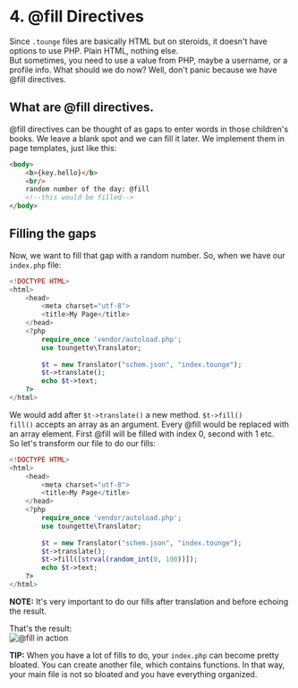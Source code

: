 # 4. \@fill Directives
Since `.tounge` files are basically HTML but on steroids, it doesn't
have options to use PHP. Plain HTML, nothing else.\
But sometimes, you need to use a value from PHP, maybe a username,
or a profile info. What should we do now? Well, don't panic because we have @fill
directives.
## What are \@fill directives.
@fill directives can be thought of as gaps to enter words in those
children's books. We leave a blank spot and we can fill it later.
We implement them in page templates, just like this:
```html
<body>
    <b>{key.hello}</b>
    <br/>
    random number of the day: @fill
    <!--this would be filled-->
</body>
```
## Filling the gaps
Now, we want to fill that gap with a random number. So, when we have
our `index.php` file:
```php
<!DOCTYPE HTML>
<html>
    <head>
        <meta charset="utf-8">
        <title>My Page</title>
    </head>
    <?php
        require_once 'vendor/autoload.php';
        use toungette\Translator;
    
        $t = new Translator("schem.json", "index.tounge");
        $t->translate();
        echo $t->text;
    ?>
</html>
```
We would add after `$t->translate()` a new method. `$t->fill()`\
`fill()` accepts an array as an argument. Every @fill would be replaced
with an array element. First @fill will be filled with index 0, second with 1 etc.
\
So let's transform our file to do our fills:
```php
<!DOCTYPE HTML>
<html>
    <head>
        <meta charset="utf-8">
        <title>My Page</title>
    </head>
    <?php
        require_once 'vendor/autoload.php';
        use toungette\Translator;
    
        $t = new Translator("schem.json", "index.tounge");
        $t->translate();
        $t->fill([strval(random_int(0, 100))]);
        echo $t->text;
    ?>
</html>
```
**NOTE:** It's very important to do our fills after translation and before echoing
the result.

That's the result:\
![@fill in action](https://i.imgur.com/Aeudm3x.jpg)

**TIP:** When you have a lot of fills to do, your `index.php` can
become pretty bloated. You can create another file, which contains
functions. In that way, your main file is not so bloated and you have
everything organized.
